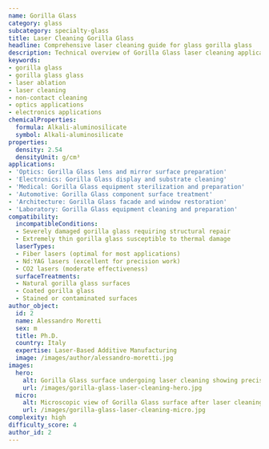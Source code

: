 ```yaml
---
name: Gorilla Glass
category: glass
subcategory: specialty-glass
title: Laser Cleaning Gorilla Glass
headline: Comprehensive laser cleaning guide for glass gorilla glass
description: Technical overview of Gorilla Glass laser cleaning applications and parameters
keywords:
- gorilla glass
- gorilla glass glass
- laser ablation
- laser cleaning
- non-contact cleaning
- optics applications
- electronics applications
chemicalProperties:
  formula: Alkali-aluminosilicate
  symbol: Alkali-aluminosilicate
properties:
  density: 2.54
  densityUnit: g/cm³
applications:
- 'Optics: Gorilla Glass lens and mirror surface preparation'
- 'Electronics: Gorilla Glass display and substrate cleaning'
- 'Medical: Gorilla Glass equipment sterilization and preparation'
- 'Automotive: Gorilla Glass component surface treatment'
- 'Architecture: Gorilla Glass facade and window restoration'
- 'Laboratory: Gorilla Glass equipment cleaning and preparation'
compatibility:
  incompatibleConditions:
  - Severely damaged gorilla glass requiring structural repair
  - Extremely thin gorilla glass susceptible to thermal damage
  laserTypes:
  - Fiber lasers (optimal for most applications)
  - Nd:YAG lasers (excellent for precision work)
  - CO2 lasers (moderate effectiveness)
  surfaceTreatments:
  - Natural gorilla glass surfaces
  - Coated gorilla glass
  - Stained or contaminated surfaces
author_object:
  id: 2
  name: Alessandro Moretti
  sex: m
  title: Ph.D.
  country: Italy
  expertise: Laser-Based Additive Manufacturing
  image: /images/author/alessandro-moretti.jpg
images:
  hero:
    alt: Gorilla Glass surface undergoing laser cleaning showing precise contamination removal
    url: /images/gorilla-glass-laser-cleaning-hero.jpg
  micro:
    alt: Microscopic view of Gorilla Glass surface after laser cleaning showing detailed surface structure
    url: /images/gorilla-glass-laser-cleaning-micro.jpg
complexity: high
difficulty_score: 4
author_id: 2
---
```

